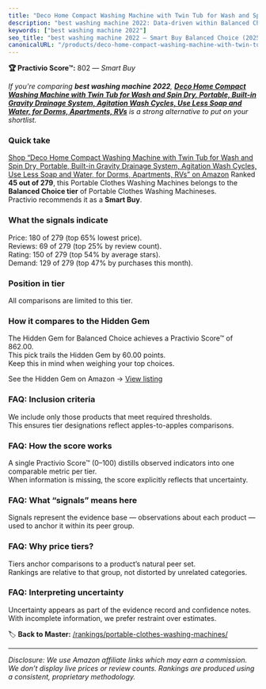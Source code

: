 ```yaml
---
title: "Deco Home Compact Washing Machine with Twin Tub for Wash and Spin Dry, Portable, Built-in Gravity Drainage System, Agitation Wash Cycles, Use Less Soap and Water, for Dorms, Apartments, RVs"
description: "best washing machine 2022: Data-driven within Balanced Choice ranking using the Practivio Score™. Positioned by quality, value, demand, findability, momentum."
keywords: ["best washing machine 2022"]
seo_title: "best washing machine 2022 — Smart Buy Balanced Choice (2025)"
canonicalURL: "/products/deco-home-compact-washing-machine-with-twin-tub-for-wash-and-spin-dry-portable-built-in-gravity-drainage-system-agitation-wash-cycles-use-less-soap-and-water-for-dorms-apartments-rvs-B09HWVX1MH/"
---
```


**🏆 Practivio Score™:** 802 — _Smart Buy_


*If you're comparing **best washing machine 2022**, **[Deco Home Compact Washing Machine with Twin Tub for Wash and Spin Dry, Portable, Built-in Gravity Drainage System, Agitation Wash Cycles, Use Less Soap and Water, for Dorms, Apartments, RVs](https://www.amazon.com/dp/B09HWVX1MH?tag=practivio-20)** is a strong alternative to put on your shortlist.*
### Quick take
[Shop “Deco Home Compact Washing Machine with Twin Tub for Wash and Spin Dry, Portable, Built-in Gravity Drainage System, Agitation Wash Cycles, Use Less Soap and Water, for Dorms, Apartments, RVs” on Amazon](https://www.amazon.com/dp/B09HWVX1MH?tag=practivio-20)
Ranked **45 out of 279**, this Portable Clothes Washing Machines belongs to the **Balanced Choice tier** of Portable Clothes Washing Machineses.  
Practivio recommends it as a **Smart Buy**.

### What the signals indicate
Price: 180 of 279 (top 65% lowest price).  
Reviews: 69 of 279 (top 25% by review count).  
Rating: 150 of 279 (top 54% by average stars).  
Demand: 129 of 279 (top 47% by purchases this month).

### Position in tier
All comparisons are limited to this tier.

### How it compares to the Hidden Gem
The Hidden Gem for Balanced Choice achieves a Practivio Score™ of 862.00.  
This pick trails the Hidden Gem by 60.00 points.  
Keep this in mind when weighing your top choices.  

See the Hidden Gem on Amazon → [View listing](https://www.amazon.com/dp/B07B94ZR74?tag=practivio-20)

### FAQ: Inclusion criteria
We include only those products that meet required thresholds.  
This ensures tier designations reflect apples-to-apples comparisons.

### FAQ: How the score works
A single Practivio Score™ (0–100) distills observed indicators into one comparable metric per tier.  
When information is missing, the score explicitly reflects that uncertainty.

### FAQ: What “signals” means here
Signals represent the evidence base — observations about each product — used to anchor it within its peer group.

### FAQ: Why price tiers?
Tiers anchor comparisons to a product’s natural peer set.  
Rankings are relative to that group, not distorted by unrelated categories.

### FAQ: Interpreting uncertainty
Uncertainty appears as part of the evidence record and confidence notes.  
With incomplete information, we prefer restraint over estimates.


🏷️ **Back to Master:** [/rankings/portable-clothes-washing-machines/](/rankings/portable-clothes-washing-machines/)

---
_Disclosure: We use Amazon affiliate links which may earn a commission. We don’t display live prices or review counts. Rankings are produced using a consistent, proprietary methodology._
